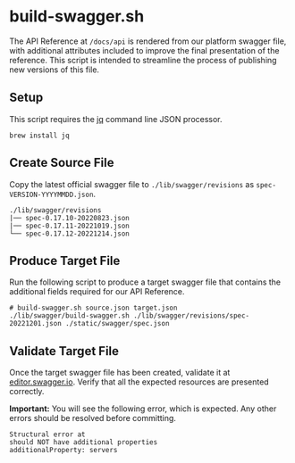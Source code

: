 # build-swagger.sh

The API Reference at `/docs/api` is rendered from our platform swagger file, with additional attributes included to improve the final presentation of the reference. This script is intended to streamline the process of publishing new versions of this file.

## Setup

This script requires the [jq](https://stedolan.github.io/jq/) command line JSON processor.

```ssh
brew install jq
```

## Create Source File

Copy the latest official swagger file to `./lib/swagger/revisions` as `spec-VERSION-YYYYMMDD.json`.

```ssh
./lib/swagger/revisions
|── spec-0.17.10-20220823.json
|── spec-0.17.11-20221019.json
└── spec-0.17.12-20221214.json
```

## Produce Target File

Run the following script to produce a target swagger file that contains the additional fields required for our API Reference.

```ssh
# build-swagger.sh source.json target.json
./lib/swagger/build-swagger.sh ./lib/swagger/revisions/spec-20221201.json ./static/swagger/spec.json
```

## Validate Target File

Once the target swagger file has been created, validate it at [editor.swagger.io](https://editor.swagger.io/). Verify that all the expected resources are presented correctly.

**Important:** You will see the following error, which is expected. Any other errors should be resolved before committing.

```
Structural error at 
should NOT have additional properties
additionalProperty: servers
```